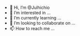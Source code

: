 - 👋 Hi, I’m @Julhichio
- 👀 I’m interested in ...
- 🌱 I’m currently learning ...
- 💞️ I’m looking to collaborate on ...
- 📫 How to reach me ...

<!---
Julhichio/Julhichio is a ✨ special ✨ repository because its `README.md` (this file) appears on your GitHub profile.
You can click the Preview link to take a look at your changes.
--->
